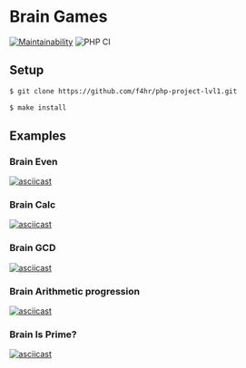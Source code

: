 # Brain Games

[![Maintainability](https://api.codeclimate.com/v1/badges/1fb00584989a172c5f37/maintainability)](https://codeclimate.com/github/f4hr/php-project-lvl1/maintainability)
![PHP CI](https://github.com/f4hr/php-project-lvl1/workflows/PHP%20CI/badge.svg)

## Setup

```sh
$ git clone https://github.com/f4hr/php-project-lvl1.git

$ make install
```

## Examples

### Brain Even

[![asciicast](https://asciinema.org/a/7cEhsBcBKTKDtJt0Cyap1RvTz.png)](https://asciinema.org/a/7cEhsBcBKTKDtJt0Cyap1RvTz)

### Brain Calc

[![asciicast](https://asciinema.org/a/Vy9ynsVwvIGOpXyfBP5xFfSQk.svg)](https://asciinema.org/a/Vy9ynsVwvIGOpXyfBP5xFfSQk)

### Brain GCD

[![asciicast](https://asciinema.org/a/jAsx73rrSJIHmas8o6adhAyHy.svg)](https://asciinema.org/a/jAsx73rrSJIHmas8o6adhAyHy)

### Brain Arithmetic progression

[![asciicast](https://asciinema.org/a/v7eyiBPSPUYZwbBQJAb0T76Qv.svg)](https://asciinema.org/a/v7eyiBPSPUYZwbBQJAb0T76Qv)

### Brain Is Prime?

[![asciicast](https://asciinema.org/a/48aj2MVGU5z6D7XDRc4N6BKZp.svg)](https://asciinema.org/a/48aj2MVGU5z6D7XDRc4N6BKZp)